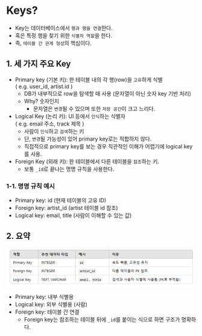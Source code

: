 # Keys?
- Key는 데이터베이스에서 `행과 행을 연결`한다.
- 혹은 특정 행을 찾기 위한 `식별자 역할`을 한다.
- 즉, `테이블 간 관계 형성`의 핵심이다.

## 1. 세 가지 주요 Key
- Primary key (기본 키): 한 테이블 내의 각 행(row)을 `고유`하게 식별 \
( e.g. user_id, artist.id ) 
    - DB가 내부적으로 row을 탐색할 때 사용 (문자열이 아닌 숫자 key 기반 처리)
    - Why? 숫자인지
        - 문자열은 `변경`될 수 있으며 또한 `저장 공간`이 크고 느리다.
- Logical Key (논리 키): UI 등에서 `인식`하는 식별자\
( e.g. email 주소, track 제목 )
    - 사람이 `인식`하고 `검색`하는 키
    - 단, `변경`될 가능성이 있어 primary key로는 적합하지 않다.
    - 직접적으로 primary key를 보는 경우 직관적인 이해가 어렵기에 logical key를 사용.
- Foreign Key (외래 키): 한 테이블에서 다른 테이블을 `참조`하는 키.
    - 보통 `_id`로 끝나는 명명 규칙을 사용한다.


### 1-1. 명명 규칙 예시
- Primary key: id (현재 테이블의 고유 ID)
- Foreign key: artist_id (artist 테이블 id 참조)
- Logical key: email, title (사람이 이해할 수 있는 값)

## 2. 요약
![alt text](image-1.png)
- Primary key: 내부 식별용
- Logical key: 외부 식별용 (사람)
- Foreign key: 테이블 간 연결
    - Foreign key는 참조하는 테이블 뒤에 `_id`를 붙이는 식으로 하면 구조가 명확하다.
